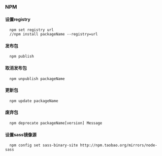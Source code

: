 ### NPM

#### 设置registry

``` node
  npm set registry url
  //npm install packageName --registry=url
```

#### 发布包

``` node
  npm publish
```

#### 取消发布包

``` node
  npm unpublish packageName
```

#### 更新包

``` node
  npm update packageName
```

#### 废弃包

``` node
  npm deprecate packageName[version] Message
```

#### 设置sass镜像源
``` node
  npm config set sass-binary-site http://npm.taobao.org/mirrors/node-sass
```